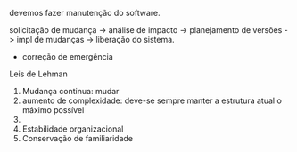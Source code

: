devemos fazer manutenção do software.

solicitação de mudança -> análise de impacto -> planejamento de versões -> impl de mudanças -> liberação do sistema.


- correção de emergência

Leis de Lehman

1. Mudança continua: mudar
2. aumento de complexidade: deve-se sempre manter a estrutura atual o máximo possível
3. 
4. Estabilidade organizacional
5. Conservação de familiaridade
